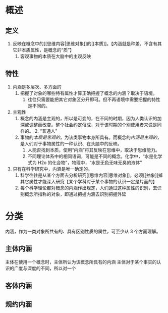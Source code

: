 # 概述
## 定义
1. 反映在概念中的[[思维内容|思维对象]]的[[本质]]。【内涵就是种差，不含有其它非本质属性，是概念的“质”】
	1. 客观事物的本质在大脑中的主观反映
## 特性
1. 内涵是多层次、多方面的
	1. 把握了对象的哪些特有属性才算正确把握了概念的内涵？取决于语境。
		1. 往往只需要能把其它对象区分开即可。但不再语境中需要把握的特性是不同的。
2. 主观性
	1. 概念的内涵是主观的，所以是可变的，在不同的时期，因为人类认识的加深或调整而改变。整个社会约定俗成，对于该时期的个别使用者来说是同样的。
		2. “普通人”
	2. 事物的*本质是客观的*，为该类事物本身所具有。而概念的*内涵是主观的*，是人们对于事物属性的一种认识、在头脑中的反映。
		1. 人能否找到本质，使用“内涵”将其反映在思维中，取决于思维能力。
		2. 不同理论体系中的相同语词，可能是不同的概念。化学中，“水是化学式为 H2o 的化合物”，物理中，“水是无色无味无臭的液体”
3. 只有在科学研究中，内涵是唯一确定的。
	1. 科学往往是从某个方面去分析研究[[思维内容|思维对象]]，必须[[抽象]]掉其它属性才能深入研究【某个学科对于某个事物的认识一定是片面的】
	2. 每个科学理论都对概念的内涵作出规定，人们通过这种属性的识别，去识别概念所指称的对象，即通过把握内涵去识别把握外延
# 分类
内涵，作为一类对象所共有的、具有区别性质的属性，可至少从 3 个方面理解。
## 主体内涵
主体在使用一个概念时，主体所认为该概念所具有的内涵
主体对于某个事实的认识的广度与深度的不同，所以对一个
## 客体内涵

## 规约内涵
